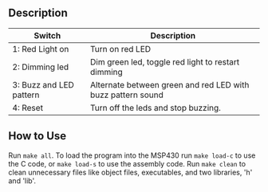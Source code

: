 ## Description

Switch                                 | Description
-------------------------------------- | ----------------------------------------
1: Red Light on                        | Turn on red LED
2: Dimming led                         | Dim green led, toggle red light to restart dimming
3: Buzz and LED pattern                | Alternate between green and red LED with buzz pattern sound
4: Reset                               | Turn off the leds and stop buzzing.

## How to Use

Run `make all`. To load the program into the MSP430 run `make load-c` to use the C code, or `make load-s` to use the assembly code. Run `make clean` to clean unnecessary files like object files, executables, and two libraries, 'h' and 'lib'.



